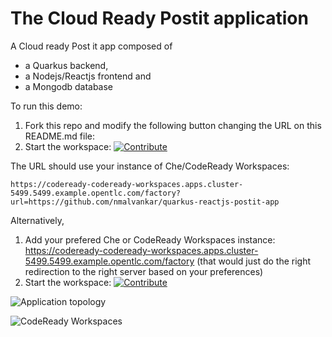 # The Cloud Ready Postit application
A Cloud ready Post it app composed of
- a Quarkus backend,
- a Nodejs/Reactjs frontend and
- a Mongodb database


To run this demo:
1. Fork this repo and modify the following button changing the URL on this README.md file:
2. Start the workspace: [![Contribute](factory-contribute.svg)](https://codeready-codeready-workspaces.apps.cluster-5499.5499.example.opentlc.com/factory?url=https://github.com/nmalvankar/quarkus-reactjs-postit-app)

The URL should use your instance of Che/CodeReady Workspaces:

```
https://codeready-codeready-workspaces.apps.cluster-5499.5499.example.opentlc.com/factory?url=https://github.com/nmalvankar/quarkus-reactjs-postit-app
```

Alternatively,
1. Add your prefered Che or CodeReady Workspaces instance: https://codeready-codeready-workspaces.apps.cluster-5499.5499.example.opentlc.com/factory (that would just do the right redirection to the right server based on your preferences)
2. Start the workspace: [![Contribute](factory-contribute.svg)](https://codeready-codeready-workspaces.apps.cluster-5499.5499.example.opentlc.com/factory?url=https://github.com/nmalvankar/quarkus-reactjs-postit-app)

![Application topology](topology.png "Application Topology")

![CodeReady Workspaces](codeready-workspaces-preview.png "CodeReady Workspaces")
